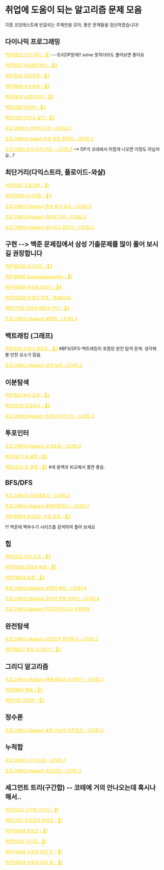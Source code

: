 # 취업에 도움이 되는 알고리즘 문제 모음

각종 코딩테스트에 빈출되는 주제만을 모아, 좋은 문제들을 엄선하였습니다! 


## 다이나믹 프로그래밍
  <a style="color:gold" href="https://www.acmicpc.net/problem/1623">백준1623 신년 파티 - 🥇1</a> ---트리DP문제!! solve 못하더라도 풀어보면 좋아요
  
  <a style="color:gold" href="https://www.acmicpc.net/problem/1937">백준1937 욕심쟁이판다 - 🥇3</a>
  
  <a style="color:gold" href="https://www.acmicpc.net/problem/1520">백준1520 내리막길 - 🥇3</a>
  
  <a style="color:gold" href="https://www.acmicpc.net/problem/1949">백준1949 우수마을 - 🥇2</a>
  
  <a style="color:gold" href="https://www.acmicpc.net/problem/2616">백준2616 소형기관차 - 🥇3</a>
  
   <a style="color:gold" href="https://www.acmicpc.net/problem/2186">백준2186 문자판 - 🥇3</a>
  
  <a style="color:gold" href="https://www.acmicpc.net/problem/2201">백준2201 이친수 찾기 - 🥇2</a>
  
  <a style="color:gold" href="https://school.programmers.co.kr/learn/courses/30/lessons/131129">프로그래머스 카운트 다운 - LEVEL3</a>
  
  <a style="color:gold" href="https://school.programmers.co.kr/learn/courses/30/lessons/150365">프로그래머스 kakao 미로 탈출 명령어 - LEVEL3</a>
  
  <a style="color:gold" href="https://school.programmers.co.kr/learn/courses/30/lessons/136797">프로그래머 숫자 타자 연습 - LEVEL3</a> --> DP가 코테에서 어렵게 나오면 이정도 아닐까요...?
  

## 최단거리(다익스트라, 플로이드-와샬)
<a style="color:gold" href="https://www.acmicpc.net/problem/2307">백준2307 도로검문 - 🥇1</a>

<a style="color:gold" href="https://www.acmicpc.net/problem/11085">백준11085 군사이동 - 🥇3</a>

<a style="color:gold" href="https://school.programmers.co.kr/learn/courses/30/lessons/72413">프로그래머스(kakao) 합승 택시 요금 - LEVEL3</a>

<a style="color:gold" href="https://school.programmers.co.kr/learn/courses/30/lessons/67259">프로그래머스(kakao) 경주로 건설 - LEVEL3</a>

<a style="color:gold" href="https://school.programmers.co.kr/learn/courses/30/lessons/118669">프로그래머스(kakao) 등산코스 정하기 - LEVEL3</a>
 
## 구현 --> 백준 문제집에서 삼성 기출문제를 많이 풀어 보시길 권장합니다
<a style="color:gold" href="https://www.acmicpc.net/problem/16236">백준16236 아기상어 - 🥇3</a>

<a style="color:gold" href="https://www.acmicpc.net/problem/18809">백준18809 Gaaaaaaaaaarden - 🥇1</a>

<a style="color:gold" href="https://www.acmicpc.net/problem/14499">백준14499 주사위 굴리기 - 🥇4</a>

<a style="color:gold" href="https://www.acmicpc.net/problem/23289">백준23289 온풍기 안녕 - 플레티넘5</a>

<a style="color:gold" href="https://www.acmicpc.net/problem/17140">백준17140 이차원 배열과 연산 - 🥇4</a>

<a style="color:gold" href="https://school.programmers.co.kr/learn/courses/30/lessons/150366">프로그래머스(kakao) 표병합 - LEVEL3</a>


## 백트래킹 (그래프)
<a style="color:gold" href="https://www.acmicpc.net/problem/1941">백준1941 소문난 칠공주 - 🥇3</a> #BFS/DFS-백트레킹이 포함된 완전 탐색 문제. 생각해볼 만한 요소가 많음.

<a style="color:gold" href="https://school.programmers.co.kr/learn/courses/30/lessons/92343">프로그래머스(kakao) 양과 늑대 - LEVEL3</a> 

## 이분탐색
<a style="color:gold" href="https://www.acmicpc.net/problem/1561">백준1561 놀이 공원 - 🥇2</a> 

<a style="color:gold" href="https://www.acmicpc.net/problem/3079">백준3079 입국심사 - 🥇5</a> 

<a style="color:gold" href="https://school.programmers.co.kr/learn/courses/30/lessons/64062">프로그래머스(kakao) 징검다리 건너기 - LEVEL3</a> 

## 투포인터 
<a style="color:gold" href="https://school.programmers.co.kr/learn/courses/30/lessons/67258">프로그래머스(kakao) 보석쇼핑 - LEVEL3</a> 
  
<a style="color:gold" href="https://www.acmicpc.net/problem/2437">백준2473 세 용액 - 🥇3</a>

<a style="color:gold" href="https://www.acmicpc.net/problem/2437">백준2470 두 용액 - 🥇5</a> #세 용액과 비교해서 풀면 좋음.

## BFS/DFS
<a style="color:gold" href="https://school.programmers.co.kr/learn/courses/30/lessons/87694">프로그래머스 아이템줍기 - LEVEL3</a> 

<a style="color:gold" href="https://school.programmers.co.kr/learn/courses/30/lessons/60063">프로그래머스(kakao) 블록이동하기 - LEVEL3</a>

<a style="color:gold" href="https://www.acmicpc.net/problem/16954">백준16954 움직이는 미로 탈출 - 🥇3</a>

!!! 백준에 벽부수기 시리즈를 검색하여 풀어 보세요

## 힙
<a style="color:gold" href="https://www.acmicpc.net/problem/1202">백준1202 보석 도둑 - 🥇2</a>

<a style="color:gold" href="https://www.acmicpc.net/problem/11000">백준11000 강의실 배정 - 🥇5</a>

<a style="color:gold" href="https://www.acmicpc.net/problem/13904">백준13904 과제 - 🥇3</a>

<a style="color:gold" href="https://school.programmers.co.kr/learn/courses/30/lessons/64063">프로그래머스(kakao) 호텔방 배정 - LEVEL4</a>

<a style="color:gold" href="https://school.programmers.co.kr/learn/courses/30/lessons/42891">프로그래머스(kakao) 무지의 먹방 라이브 - LEVEL4</a>

<a style="color:gold" href="https://school.programmers.co.kr/learn/courses/15008/lessons/121686">프로그래머스(kakao) PCCP모의고사 운영체제</a>

## 완전탐색
<a style="color:gold" href="https://school.programmers.co.kr/learn/courses/30/lessons/150368">프로그래머스(kakao) 이모티콘 할인행사 - LEVEL2</a>

<a style="color:gold" href="https://www.acmicpc.net/problem/16637">백준16637 괄호 추가하기 - 🥇3</a>

## 그리디 알고리즘
<a style="color:gold" href="https://school.programmers.co.kr/learn/courses/30/lessons/150369">프로그래머스(kakao) 택배 배달과 수거하기 - LEVEL2</a>

<a style="color:gold" href="https://www.acmicpc.net/problem/8980">백준8980 택배 - 🥇2</a>

<a style="color:gold" href="https://www.acmicpc.net/problem/1781">백준1781 컵라면 - 🥇2</a>


## 정수론
<a style="color:gold" href="https://school.programmers.co.kr/learn/courses/30/lessons/150367">프로그래머스(kakao) 표현 가능한 이진트리 - LEVEL3</a>

## 누적합 
<a style="color:gold" href="https://school.programmers.co.kr/learn/courses/30/lessons/152995">프로그래머스 인사고과 - LEVEL3</a>

<a style="color:gold" href="https://school.programmers.co.kr/learn/courses/30/lessons/72414">프로그래머스(kakao) 광고삽입 - LEVEL3</a>


## 세그먼트 트리(구간합) -- 코테에 거의 안나오는데 혹시나 해서.. 
<a style="color:gold" href="https://www.acmicpc.net/problem/2042">백준2042 구간합 구하기 - 🥇1</a>

<a style="color:gold" href="https://www.acmicpc.net/problem/2357">백준2357 최솟값과 최댓값 - 🥇1</a>

<a style="color:gold" href="https://www.acmicpc.net/problem/10868">백준10868 최솟값 - 🥇1</a>

<a style="color:gold" href="https://www.acmicpc.net/problem/11505">백준11505 구간곱  - 🥇1</a>

<a style="color:gold" href="https://www.acmicpc.net/problem/14438">백준14438 수열과 쿼리 17  - 🥇1</a>

<a style="color:gold" href="https://www.acmicpc.net/problem/14428">백준14428 수열과 쿼리 16  - 🥇1</a>
